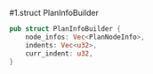 #1.struct PlanInfoBuilder

```rust
pub struct PlanInfoBuilder {
    node_infos: Vec<PlanNodeInfo>,
    indents: Vec<u32>,
    curr_indent: u32,
}
```